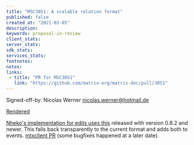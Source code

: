 ```yaml
---
title: "MSC3051: A scalable relation format"
published: false
created_at: "2021-03-05"
description:
keywords: proposal-in-review
client_stats:
server_stats:
sdk_stats:
services_stats:
footnotes:
notes:
links:
 - title: "PR for MSC3051"
   link: "https://github.com/matrix-org/matrix-doc/pull/3051"
---
```

Signed-off-by: Nicolas Werner <nicolas.werner@hotmail.de>

[Rendered](https://github.com/deepbluev7/matrix-doc/blob/scalable-relations/proposals/3051-scalable-relations.md)

[Nheko's implementation for edits uses this](https://github.com/Nheko-Reborn/nheko/pull/420) released with version 0.8.2 and newer. This falls back transparently to the current format and adds both to events. [mtxclient PR](https://github.com/Nheko-Reborn/mtxclient/pull/48) (some bugfixes happened at a later date).

